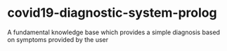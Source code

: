 # covid19-diagnostic-system-prolog
A fundamental knowledge base which provides a simple diagnosis based on symptoms provided by the user
